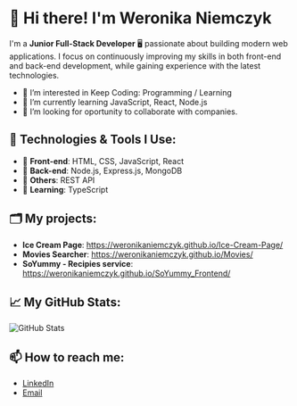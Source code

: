 # 👋 Hi there! I'm Weronika Niemczyk

I'm a **Junior Full-Stack Developer**  🖥️  passionate about building modern web applications. I focus on continuously improving my skills in both front-end and back-end development, while gaining experience with the latest technologies.

- 👀 I’m interested in Keep Coding: Programming / Learning
- 🌱 I’m currently learning JavaScript, React, Node.js
- 💞️ I’m looking for oportunity to collaborate with companies.


## 🔧 Technologies & Tools I Use:

- 📌 **Front-end**: HTML, CSS, JavaScript, React
- 📌 **Back-end**: Node.js, Express.js, MongoDB
- 📌 **Others**: REST API
- 📌 **Learning**: TypeScript

## 🗂️ My projects:

- **Ice Cream Page**: https://weronikaniemczyk.github.io/Ice-Cream-Page/
- **Movies Searcher**: https://weronikaniemczyk.github.io/Movies/
- **SoYummy - Recipies service**: https://weronikaniemczyk.github.io/SoYummy_Frontend/ 

## 📈 My GitHub Stats:

![GitHub Stats](https://github-readme-stats.vercel.app/api?username=WeronikaNiemczyk&show_icons=true&theme=radical)

## 📫 How to reach me:

- [LinkedIn](https://www.linkedin.com/in/weronikaniemczyk/)
- [Email](mailto:weronika.tlusciak@gmail.com)


